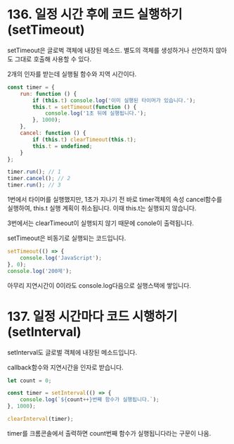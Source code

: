 # 136. 일정 시간 후에 코드 실행하기 (setTimeout)

setTimeout은 글로벅 객체에 내장된 메소드.
별도의 객체를 생성하거나 선언하지 않아도 그대로 호출해 사용할 수 있다.

2개의 인자를 받는데 실행될 함수와 지역 시간이다.

```javascript
const timer = {
    run: function () {
        if (this.t) console.log('이미 실행된 타이머가 있습니다.');
        this.t = setTimeout(function () {
            console.log('1초 뒤에 실행됩니다.');
        }, 1000);
    },
    cancel: function () {
        if (this.t) clearTimeout(this.t);
        this.t = undefined;
    }
};

timer.run(); // 1
timer.cancel(); // 2
timer.run(); // 3
```

1번에서 타이머를 실행했지만, 1초가 지나기 전 바로 timer객체의 속성 cancel함수를 실행하여, this.t 실행 계획이 취소됩니다. 이때 this.t는 실행되지 않습니다.

3번에서는 clearTimeout이 실행되지 않기 때문에 conole이 출력됩니다.

setTimeout은 비동기로 실행되는 코드입니다.

```javascript
setTimeout(() => {
    console.log('JavaScript');
}, 0);
console.log('200제');
```

아무리 지연시간이 0이라도 console.log다음으로 실행스택에 쌓입니다.



# 137. 일정 시간마다 코드 시행하기(setInterval)

setInterval도 글로벌 객체에 내장된 메소드입니다.

callback함수와 지연시간을 인자로 받습니다.

```javascript
let count = 0;

const timer = setInterval(() => {
    console.log(`${count++}번째 함수가 실행됩니다.`);
}, 1000);

clearInterval(timer);
```

timer를 크롬콘솔에서 출력하면 count번째 함수가 실행됩니다라는 구문이 나옴.



